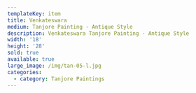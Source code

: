 ```yaml
---
templateKey: item
title: Venkateswara
medium: Tanjore Painting - Antique Style
description: Venkateswara Tanjore Painting - Antique Style
width: '18'
height: '28'
sold: true
available: true
large_image: /img/tan-05-l.jpg
categories:
  - category: Tanjore Paintings
---
```


